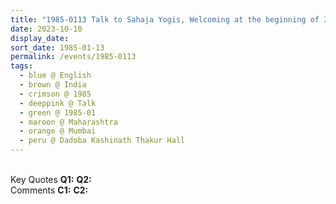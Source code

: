 ```yaml
---
title: "1985-0113 Talk to Sahaja Yogis, Welcoming at the beginning of India Tour, Dadoba Kashinath Thakur Hall, Gokhale Road (North), Dadar, Mumbai, Maharashtra, India"
date: 2023-10-10
display_date: 
sort_date: 1985-01-13
permalink: /events/1985-0113
tags:
  - blue @ English
  - brown @ India
  - crimson @ 1985
  - deeppink @ Talk
  - green @ 1985-01
  - maroon @ Maharashtra
  - orange @ Mumbai
  - peru @ Dadoba Kashinath Thakur Hall
---
```


<br>

<wave-list>
  <list-title color="DarkSeaGreen" width="55">Key Quotes</list-title>
  <list-item color="BlanchedAlmond" width="280"><b>Q1:</b> <i></i></list-item>
  <list-item color="Lavender" width="280"><b>Q2:</b> <i></i></list-item>
</wave-list>

<br>

<wave-list>
  <list-title color="DarkSeaGreen" width="55">Comments</list-title>
  <list-item color="BlanchedAlmond" width="280"><b>C1:</b> <i></i></list-item>
  <list-item color="Lavender" width="280"><b>C2:</b> <i></i></list-item>
</wave-list>